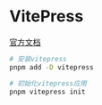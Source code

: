 # VitePress

[官方文档](https://vitepress.dev/zh/guide/getting-started)

```sh
# 安装vitepress
pnpm add -D vitepress

# 初始化vitepress应用
pnpm vitepress init
```
